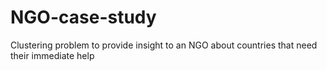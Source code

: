 # NGO-case-study
Clustering problem to provide insight to an NGO about countries that need their immediate help
